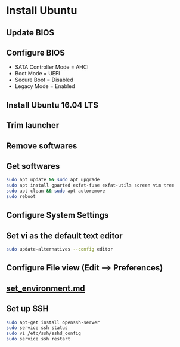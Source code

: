 # Install Ubuntu

## Update BIOS

## Configure BIOS

-   SATA Controller Mode = AHCI
-   Boot Mode = UEFI
-   Secure Boot = Disabled
-   Legacy Mode = Enabled

## Install Ubuntu 16.04 LTS

## Trim launcher

## Remove softwares

## Get softwares

```sh
sudo apt update && sudo apt upgrade
sudo apt install gparted exfat-fuse exfat-utils screen vim tree
sudo apt clean && sudo apt autoremove
sudo reboot
```

## Configure System Settings

## Set vi as the default text editor

```sh
sudo update-alternatives --config editor
```

## Configure File view (Edit --> Preferences)

## [set_environment.md](set_environment.md)

## Set up SSH

```sh
sudo apt-get install openssh-server
sudo service ssh status
sudo vi /etc/ssh/sshd_config
sudo service ssh restart
```

